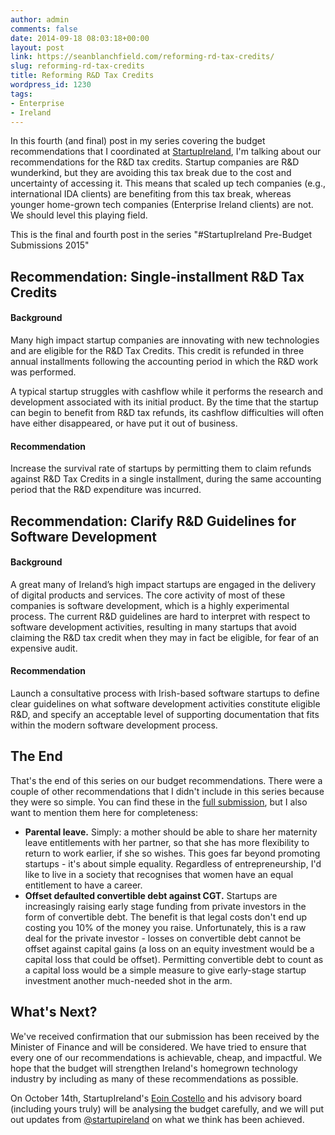 ```yaml
---
author: admin
comments: false
date: 2014-09-18 08:03:18+00:00
layout: post
link: https://seanblanchfield.com/reforming-rd-tax-credits/
slug: reforming-rd-tax-credits
title: Reforming R&D Tax Credits
wordpress_id: 1230
tags:
- Enterprise
- Ireland
---
```


In this fourth (and final) post in my series covering the budget recommendations that I coordinated at [StartupIreland](http://startupireland.ie), I'm talking about our recommendations for the R&D tax credits. Startup companies are R&D wunderkind, but they are avoiding this tax break due to the cost and uncertainty of accessing it. This means that scaled up tech companies (e.g., international IDA clients) are benefiting from this tax break, whereas younger home-grown tech companies (Enterprise Ireland clients) are not. We should level this playing field.
<!-- more -->
This is the final and fourth post in the series "#StartupIreland Pre-Budget Submissions 2015"

## Recommendation: Single-installment R&D Tax Credits

#### Background

Many high impact startup companies are innovating with new technologies and are eligible for the R&D Tax Credits. This credit is refunded in three annual installments following the accounting period in which the R&D work was performed.

A typical startup struggles with cashflow while it performs the research and development associated with its initial product. By the time that the startup can begin to benefit from R&D tax refunds, its cashflow difficulties will often have either disappeared, or have put it out of business.

#### Recommendation

Increase the survival rate of startups by permitting them to claim refunds against R&D Tax Credits in a single installment, during the same accounting period that the R&D expenditure was incurred.

## Recommendation: Clarify R&D Guidelines for Software Development

#### Background

A great many of Ireland’s high impact startups are engaged in the delivery of digital products and services. The core activity of most of these companies is software development, which is a highly experimental process. The current R&D guidelines are hard to interpret with respect to software development activities, resulting in many startups that avoid claiming the R&D tax credit when they may in fact be eligible, for fear of an expensive audit.

#### Recommendation

Launch a consultative process with Irish-based software startups to define clear guidelines on what software development activities constitute eligible R&D, and specify an acceptable level of supporting documentation that fits within the modern software development process.

## The End

That's the end of this series on our budget recommendations. There were a couple of other recommendations that I didn't include in this series because they were so simple. You can find these in the [full submission](startupireland.ie/wp-content/uploads/2014/09/StartupIreland-Pre-Budget-Submission-2014-Google-Docs.pdf), but I also want to mention them here for completeness:

*   **Parental leave.** Simply: a mother should be able to share her maternity leave entitlements with her partner, so that she has more flexibility to return to work earlier, if she so wishes. This goes far beyond promoting startups - it's about simple equality. Regardless of entrepreneurship, I'd like to live in a society that recognises that women have an equal entitlement to have a career.
*   **Offset defaulted convertible debt against CGT.** Startups are increasingly raising early stage funding from private investors in the form of convertible debt. The benefit is that legal costs don't end up costing you 10% of the money you raise. Unfortunately, this is a raw deal for the private investor - losses on convertible debt cannot be offset against capital gains (a loss on an equity investment would be a capital loss that could be offset). Permitting convertible debt to count as a capital loss would be a simple measure to give early-stage startup investment another much-needed shot in the arm.

## What's Next?

We've received confirmation that our submission has been received by the Minister of Finance and will be considered. We have tried to ensure that every one of our recommendations is achievable, cheap, and impactful. We hope that the budget will strengthen Ireland's homegrown technology industry by including as many of these recommendations as possible.

On October 14th, StartupIreland's [Eoin Costello](https://twitter.com/eoinkcostello) and his advisory board (including yours truly) will be analysing the budget carefully, and we will put out updates from [@startupireland](http://twitter.com/startupireland) on what we think has been achieved.